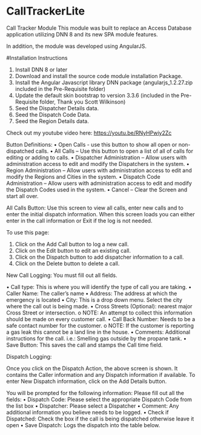 # CallTrackerLite
Call Tracker Module
This module was built to replace an Access Database application utilizing DNN 8 and its new SPA module features.

In addition, the module was developed using AngularJS.

#Installation Instructions
1. Install DNN 8 or later
2. Download and install the source code module installation Package.
3. Install the Angular Javascript library DNN package (angularjs_1.2.27.zip included in the Pre-Requisite folder)
4. Update the default skin bootstrap to version 3.3.6 (included in the Pre-Requisite folder, Thank you Scott Wilkinson)
5. Seed the Dispatcher Details data.
6. Seed the Dispatch Code Data.
7. Seed the Region Details data.

Check out my youtube video here:   https://youtu.be/RNyHPwiy2Zc


Button Definitions:
•	Open Calls - use this button to show all open or non-dispatched calls.
•	All Calls – Use this button to open a list of all of calls for editing or adding to calls.
•	Dispatcher Administration – Allow users with administration access to edit and modify the Dispatchers in the system.
•	Region Administration – Allow users with administration access to edit and modify the Regions and Cities in the system.
•	Dispatch Code Administration – Allow users with administration access to edit and modify the Dispatch Codes used in the system.
•	Cancel – Clear the Screen and start all over.

All Calls Button:
Use this screen to view all calls, enter new calls and to enter the initial dispatch information. When this screen loads you can either enter in the call information or Exit if the log is not needed.

To use this page:
1.	Click on the Add Call button to log a new call.
2.	Click on the Edit button to edit an existing call.
3.	Click on the Dispatch button to add dispatcher information to a call.
4.	Click on the Delete button to delete a call.


New Call Logging:
You must fill out all fields.

•	Call type: This is where you will identify the type of call you are taking.
•	Caller Name: The caller’s name
•	Address: The address at which the emergency is located
•	City: This is a drop down menu. Select the city where the call out is being made. 
•	Cross Streets (Optional): nearest major Cross Street or intersection.
  o	NOTE: An attempt to collect this information should be made on every customer call.
•	Call Back Number: Needs to be a safe contact number for the customer. 
  o	NOTE: If the customer is reporting a gas leak this cannot be a land line in the house.
•	Comments: Additional instructions for the call. i.e.: Smelling gas outside by the propane tank.
•	Save Button: This saves the call and stamps the Call time field. 


Dispatch Logging:

Once you click on the Dispatch Action, the above screen is shown.  It contains the Caller information and any Dispatch information if available.  To enter New Dispatch information, click on the Add Details button.

You will be prompted for the following information:
Please fill out all the fields:
•	Dispatch Code:  Please select the appropriate Dispatch Code from the list box 
•	Dispatcher:   Please select a Dispatcher
•	Comment: Any additional information you believe needs to be logged. 
•	Check if Dispatched:  Check the box if the call is being dispatched otherwise leave it open
•	Save Dispatch: Logs the dispatch into the table below.




